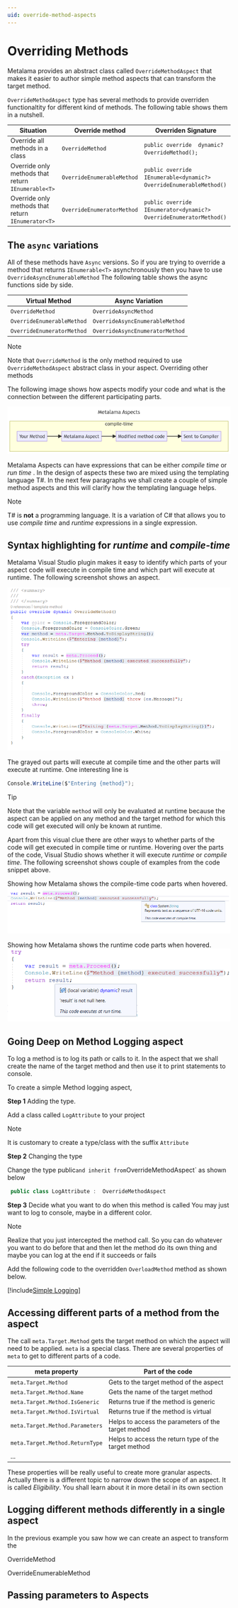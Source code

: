 ```yaml
---
uid: override-method-aspects
---
```


# Overriding Methods

Metalama provides an abstract class called `OverrideMethodAspect` that makes it easier to author simple method aspects that can transform the target method.

`OverrideMethodAspect` type has several methods to provide overriden functionaltity for different kind of methods. The following table shows them in a nutshell.

|Situation| Override method | Overriden Signature
|---------|-----------------|--------------
|Override all methods in a class | `OverrideMethod` | `public override  dynamic? OverrideMethod();`
|Override only methods that return `IEnumerable<T>`| `OverrideEnumerableMethod` | `public override IEnumerable<dynamic?> OverrideEnumerableMethod()`
|Override only methods that return `IEnumerator<T>`| `OverrideEnumeratorMethod` | `public override IEnumerator<dynamic?> OverrideEnumeratorMethod()`

## The `async` variations
All of these methods have `Async` versions. So if you are trying to override a method that returns `IEnumerable<T>` asynchronously then you have to use `OverrideAsyncEnumerableMethod` The following table shows the async functions side by side.

|Virtual Method  | Async Variation
|----------------|----------------
|`OverrideMethod`| `OverrideAsyncMethod`
|`OverrideEnumerableMethod` | `OverrideAsyncEnumerableMethod`
|`OverrideEnumeratorMethod` | `OverrideAsyncEnumeratorMethod`

> [!NOTE]
> Note that `OverrideMethod` is the only method required to use `OverrideMethodAspect`  abstract class in your aspect. Overriding other methods


The following image shows how aspects modify your code and what is the connection between the different participating parts.

![aspect_modify_code](images/aspect_modify_code.png)

Metalama Aspects can have expressions that can be either _compile time_ or _run time_ . In the design of aspects these two are mixed using the templating language T#. In the next few paragraphs we shall create a couple of simple method aspects and this will clarify how the templating language helps.

> [!NOTE]
> T# is **not** a programming language. It is a variation of C# that allows you to use _compile time_ and _runtime_ expressions in a single expression.

## Syntax highlighting for _runtime_ and _compile-time_
Metalama Visual Studio plugin makes it easy to identify which parts of your aspect code will execute in compile time and which part will execute at runtime. The following screenshot shows an aspect.

![compile_and_runtime_syntax_coloring](images/compile_run_time_syntax_color.png)

The grayed out parts will execute at compile time and the other parts will execute at runtime. One interesting line is

```csharp
Console.WriteLine($"Entering {method}");
```

> [!TIP]
> Note that the variable `method` will only be evaluated at runtime because the aspect can be applied on any method and the target method for which this code will get executed will only be known at runtime.

Apart from this visual clue there are other ways to whether parts of the code will get executed in compile time or runtime. Hovering over the parts of the code, Visual Studio shows whether it will execute _runtime_ or _compile time_.  The following screenshot shows couple of examples from the code snippet above.

Showing how Metalama shows the compile-time code parts when hovered.
![compile_time_hover](images/compile_time_hover.png)

Showing how Metalama shows the runtime code parts when hovered.
![run_time_hover](images/run_time_hover.png)



## Going Deep on Method Logging aspect
To log a method is to log its path or calls to it. In the aspect that we shall create the name of the target method and then use it to print statements to console.

To create a simple Method logging aspect,

**Step 1** Adding the type.

Add a class called `LogAttribute` to your project

> [!NOTE]
> It is customary to create a type/class with the suffix `Attribute`

**Step 2** Changing the type

Change the type public` and inherit from `OverrideMethodAspect` as shown below

```csharp
 public class LogAttribute :  OverrideMethodAspect
 ```

**Step 3** Decide what you want to do when this method is called
You may just want to log to console, maybe in a different color.

> [!NOTE]
> Realize that you just intercepted the method call. So you can do whatever you want to
do before that and then let the method do its own thing and maybe you can log at the end if it succeeds or fails

Add the following code to the overridden `OverloadMethod` method as shown below.

[!include[Simple Logging](../../../code/Metalama.Documentation.SampleCode.AspectFramework/SimpleLogging.cs)]

## Accessing different parts of a method from the aspect
The call `meta.Target.Method` gets the target method on which the aspect will need to be applied. `meta` is a special class. There are several properties of `meta` to get to different parts of a code.

|meta property| Part of the code
|-------------|-----------------
|`meta.Target.Method` | Gets to the target method of the aspect
|`meta.Target.Method.Name` |  Gets the name of the target method
|`meta.Target.Method.IsGeneric` | Returns true if the method is generic
|`meta.Target.Method.IsVirtual` | Returns true if the method is virtual
|`meta.Target.Method.Parameters` | Helps to access the parameters of the target method
|`meta.Target.Method.ReturnType` | Helps to access the return type of the target method
|...


These properties will be really useful to create more granular aspects. Actually there is a different topic to narrow down the scope of an aspect. It is called _Eligibility_. You shall learn about it in more detail in its own section

## Logging different methods differently in a single aspect

In the previous example you saw how we can create an aspect to transform the

OverrideMethod

OverrideEnumerableMethod



## Passing parameters to Aspects

